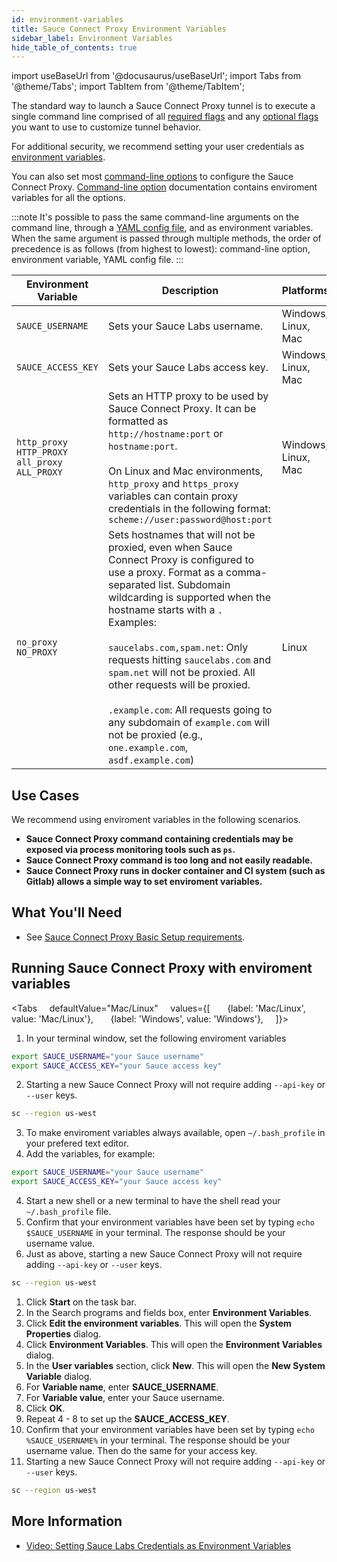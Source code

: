 ```yaml
---
id: environment-variables
title: Sauce Connect Proxy Environment Variables
sidebar_label: Environment Variables
hide_table_of_contents: true
---
```

import useBaseUrl from '@docusaurus/useBaseUrl';
import Tabs from '@theme/Tabs';
import TabItem from '@theme/TabItem';


The standard way to launch a Sauce Connect Proxy tunnel is to execute a single command line comprised of all [required flags](/dev/cli/sauce-connect-proxy/#main) and any [optional flags](/dev/cli/sauce-connect-proxy/) you want to use to customize tunnel behavior.

For additional security, we recommend setting your user credentials as [environment variables](/basics/environment-variables).

You can also set most [command-line options](/dev/cli/sauce-connect-proxy) to configure the Sauce Connect Proxy. [Command-line option](/dev/cli/sauce-connect-proxy) documentation contains enviroment variables for all the options.

:::note
It's possible to pass the same command-line arguments on the command line, through a [YAML config file](/secure-connections/sauce-connect/setup-configuration/yaml-config/), and as environment variables. When the same argument is passed through multiple methods, the order of precedence is as follows (from highest to lowest): command-line option, environment variable, YAML config file.
:::


| Environment Variable  | Description  | Platforms  | Corresponding CLI Option  |
|---|---|---|---|
| `SAUCE_USERNAME` | Sets your Sauce Labs username. | Windows, Linux, Mac | [`--user`](/dev/cli/sauce-connect-proxy/#--user) |
| `SAUCE_ACCESS_KEY` | Sets your Sauce Labs access key. | Windows, Linux, Mac | [`--api-key`](/dev/cli/sauce-connect-proxy/#--api-key) |
| `http_proxy`<br/>`HTTP_PROXY`<br/>`all_proxy`<br/>`ALL_PROXY` | Sets an HTTP proxy to be used by Sauce Connect Proxy. It can be formatted as `http://hostname:port` or `hostname:port`.<br/><br/>On Linux and Mac environments, `http_proxy` and `https_proxy` variables can contain proxy credentials in the following format: `scheme://user:password@host:port` | Windows, Linux, Mac | [`--proxy`](/dev/cli/sauce-connect-proxy/#external-proxy-configuration) |
| `no_proxy`<br/>`NO_PROXY` | Sets hostnames that will not be proxied, even when Sauce Connect Proxy is configured to use a proxy. Format as a comma-separated list. Subdomain wildcarding is supported when the hostname starts with a `.` Examples:<br/><br/>`saucelabs.com,spam.net`: Only requests hitting `saucelabs.com` and `spam.net` will not be proxied. All other requests will be proxied.<br/><br/>`.example.com`: All requests going to any subdomain of `example.com` will not be proxied (e.g., `one.example.com`, `asdf.example.com`) | Linux | n/a |


## Use Cases

We recommend using enviroment variables in the following scenarios.
* **Sauce Connect Proxy command containing credentials may be exposed via process monitoring tools such as `ps`.**
* **Sauce Connect Proxy command is too long and not easily readable.**
* **Sauce Connect Proxy runs in docker container and CI system (such as Gitlab) allows a simple way to set enviroment variables.**


## What You'll Need
* See [Sauce Connect Proxy Basic Setup requirements](/secure-connections/sauce-connect/setup-configuration/basic-setup/#what-youll-need).


## Running Sauce Connect Proxy with enviroment variables

  <Tabs
      defaultValue="Mac/Linux"
      values={[
        {label: 'Mac/Linux', value: 'Mac/Linux'},
        {label: 'Windows', value: 'Windows'},
      ]}>

<TabItem value="Mac/Linux">

1. In your terminal window, set the following enviroment variables
  ```bash
  export SAUCE_USERNAME="your Sauce username"
  export SAUCE_ACCESS_KEY="your Sauce access key"
  ```
2. Starting a new Sauce Connect Proxy will not require adding `--api-key` or `--user` keys.
  ```bash
  sc --region us-west
  ```
3. To make enviroment variables always available, open `~/.bash_profile` in your prefered text editor.
4. Add the variables, for example:
 ```bash
 export SAUCE_USERNAME="your Sauce username"
 export SAUCE_ACCESS_KEY="your Sauce access key"
 ```
4. Start a new shell or a new terminal to have the shell read your `~/.bash_profile` file.
5. Confirm that your environment variables have been set by typing `echo $SAUCE_USERNAME` in your terminal. The response should be your username value.
6. Just as above, starting a new Sauce Connect Proxy will not require adding `--api-key` or `--user` keys.
 ```bash
 sc --region us-west
 ```

</TabItem>
<TabItem value="Windows">

1. Click **Start** on the task bar.
2. In the Search programs and fields box, enter **Environment Variables**.
3. Click **Edit the environment variables**. This will open the **System Properties** dialog.
4. Click **Environment Variables**. This will open the **Environment Variables** dialog.
5. In the **User variables** section, click **New**. This will open the **New System Variable** dialog.
6. For **Variable name**, enter **SAUCE_USERNAME**.
7. For **Variable value**, enter your Sauce username.
8. Click **OK**.
9. Repeat 4 - 8 to set up the **SAUCE_ACCESS_KEY**.
10. Confirm that your environment variables have been set by typing `echo %SAUCE_USERNAME%` in your terminal. The response should be your username value. Then do the same for your access key.
11. Starting a new Sauce Connect Proxy will not require adding `--api-key` or `--user` keys.
 ```bash
 sc --region us-west
 ```

</TabItem>
</Tabs>


## More Information

* [Video: Setting Sauce Labs Credentials as Environment Variables](https://www.youtube.com/watch?v=3K1Eu0eTha8)
